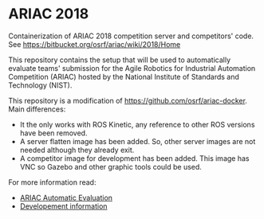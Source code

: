 # ARIAC 2018

Containerization of ARIAC 2018 competition server and competitors' code. See https://bitbucket.org/osrf/ariac/wiki/2018/Home

This repository contains the setup that will be used to automatically evaluate teams' submission for the Agile Robotics for Industrial Automation Competition (ARIAC) hosted by the National Institute of Standards and Technology (NIST).

This repository is a modification of https://github.com/osrf/ariac-docker. Main differences:
    
 * It the only works with ROS Kinetic, any reference to other ROS versions have been removed.
 * A server flatten image has been added. So, other server images are not needed although they already exit.
 * A competitor image for development has been added. This image has VNC so Gazebo and other graphic tools could be used.

For more information read:
 * [ARIAC Automatic Evaluation](README_EVALUATION.md)
 * [Developement information](README_DEVELOPER.md)
